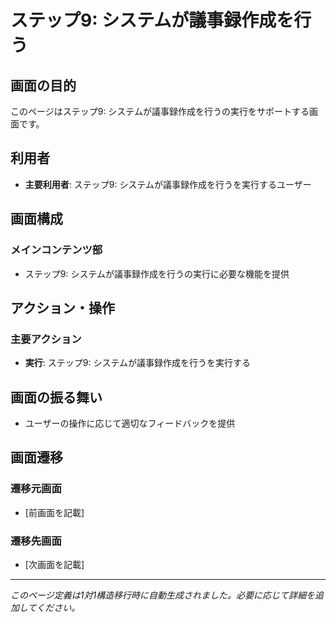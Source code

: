 # ステップ9: システムが議事録作成を行う

## 画面の目的
このページはステップ9: システムが議事録作成を行うの実行をサポートする画面です。

## 利用者
- **主要利用者**: ステップ9: システムが議事録作成を行うを実行するユーザー

## 画面構成

### メインコンテンツ部
- ステップ9: システムが議事録作成を行うの実行に必要な機能を提供

## アクション・操作

### 主要アクション
- **実行**: ステップ9: システムが議事録作成を行うを実行する

## 画面の振る舞い
- ユーザーの操作に応じて適切なフィードバックを提供

## 画面遷移

### 遷移元画面
- [前画面を記載]

### 遷移先画面
- [次画面を記載]

---
*このページ定義は1対1構造移行時に自動生成されました。必要に応じて詳細を追加してください。*
